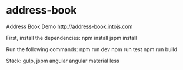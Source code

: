 # address-book
Address Book Demo
http://address-book.intojs.com

First, install the dependencies:
	npm install
	jspm install

Run the following commands:
	npm run dev
	npm run test
	npm run build

Stack:
	gulp,
	jspm
	angular
	angular material
	less